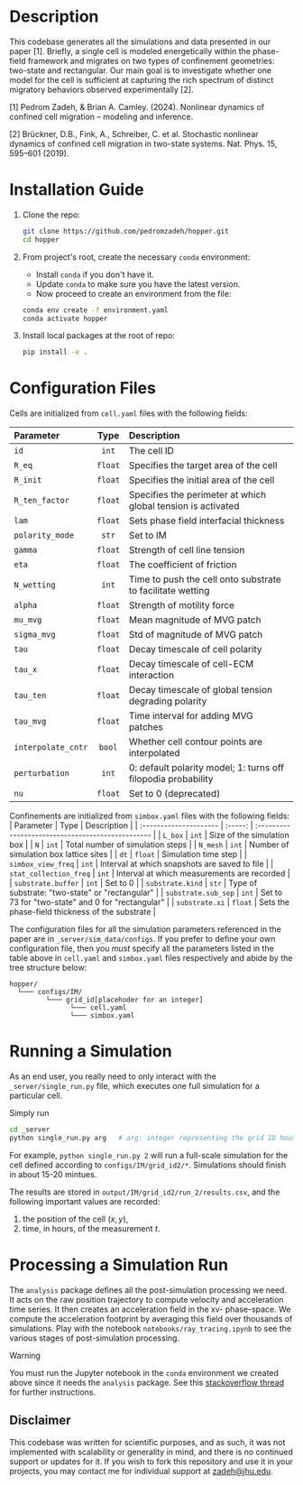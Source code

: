 # Description
This codebase generates all the simulations and data presented in our paper [1]. Briefly, a single cell is modeled energetically within the phase-field framework and migrates on two types of confinement geometries: two-state and rectangular. Our main goal is to investigate whether one model for the cell is sufficient at capturing the rich spectrum of distinct migratory behaviors observed experimentally [2].

[1] Pedrom Zadeh, & Brian A. Camley. (2024). Nonlinear dynamics of confined cell migration – modeling and inference.

[2] Brückner, D.B., Fink, A., Schreiber, C. et al. Stochastic nonlinear dynamics of confined cell migration in two-state systems. Nat. Phys. 15, 595–601 (2019).


# Installation Guide
1. Clone the repo:
    ```bash
    git clone https://github.com/pedromzadeh/hopper.git
    cd hopper
    ```

2. From project's root, create the necessary `conda` environment:
   - Install `conda` if you don't have it.
   - Update `conda` to make sure you have the latest version.
   - Now proceed to create an environment from the file:
    ```bash
    conda env create -f environment.yaml
    conda activate hopper
    ```

3. Install local packages at the root of repo:
    ```bash
    pip install -e .
    ```

# Configuration Files
Cells are initialized from `cell.yaml` files with the following fields:

| Parameter          |  Type   | Description                                                   |
| :----------------- | :-----: | :------------------------------------------------------------ |
| `id`               |  `int`  | The cell ID                                                   |
| `R_eq`             | `float` | Specifies the target area of the cell                         |
| `R_init`           | `float` | Specifies the initial area of the cell                        |
| `R_ten_factor`     | `float` | Specifies the perimeter at which global tension is activated  |
| `lam`              | `float` | Sets phase field interfacial thickness                        |
| `polarity_mode`    |  `str`  | Set to IM                                                     |
| `gamma`            | `float` | Strength of cell line tension                                 |
| `eta`              | `float` | The coefficient of friction                                   |
| `N_wetting`        |  `int`  | Time to push the cell onto substrate to facilitate wetting    |
| `alpha`            | `float` | Strength of motility force                                    |
| `mu_mvg`           | `float` | Mean magnitude of MVG patch                                   |
| `sigma_mvg`        | `float` | Std of magnitude of MVG patch                                 |
| `tau`              | `float` | Decay timescale of cell polarity                              |
| `tau_x`            | `float` | Decay timescale of cell-ECM interaction                       |
| `tau_ten`          | `float` | Decay timescale of global tension degrading polarity          |
| `tau_mvg`          | `float` | Time interval for adding MVG patches                          |
| `interpolate_cntr` | `bool`  | Whether cell contour points are interpolated                  |
| `perturbation`     |  `int`  | 0: default polarity model; 1: turns off filopodia probability |
| `nu`               | `float` | Set to 0 (deprecated)                                         |

Confinements are initialized from `simbox.yaml` files with the following fields:
| Parameter              |  Type   | Description                                       |
| :--------------------- | :-----: | :------------------------------------------------ |
| `L_box`                |  `int`  | Size of the simulation box                        |
| `N`                    |  `int`  | Total number of simulation steps                  |
| `N_mesh`               |  `int`  | Number of simulation box lattice sites            |
| `dt`                   | `float` | Simulation time step                              |
| `simbox_view_freq`     |  `int`  | Interval at which snapshots are saved to file     |
| `stat_collection_freq` |  `int`  | Interval at which measurements are recorded       |
| `substrate.buffer`     |  `int`  | Set to 0                                          |
| `substrate.kind`       |  `str`  | Type of substrate: "two-state" or "rectangular"   |
| `substrate.sub_sep`    |  `int`  | Set to 73 for "two-state" and 0 for "rectangular" |
| `substrate.xi`         | `float` | Sets the phase-field thickness of the substrate   |

The configuration files for all the simulation parameters referenced in the paper are in `_server/sim_data/configs`. If you prefer to define your own configuration file, then you *must* specify all the parameters listed in the table above in `cell.yaml` and `simbox.yaml` files respectively and abide by the tree structure below:

```
hopper/
  └─── configs/IM/
         └─── grid_id[placehoder for an integer]
               └─── cell.yaml
               └─── simbox.yaml  
```

# Running a Simulation
As an end user, you really need to only interact with the `_server/single_run.py` file, which executes one full simulation for a particular cell.

Simply run 
```bash 
cd _server
python single_run.py arg   # arg: integer representing the grid ID housed in /configs/IM
```
For example, `python single_run.py 2` will run a full-scale simulation for the cell defined according to `configs/IM/grid_id2/*`. Simulations should finish in about 15-20 mintues.

The results are stored in `output/IM/grid_id2/run_2/results.csv`, and the following important values are recorded:

1. the position of the cell $(x, y)$, 
2. time, in hours, of the measurement $t$.

# Processing a Simulation Run
The `analysis` package defines all the post-simulation processing we need. It acts on the raw position trajectory to compute velocity and acceleration time series. It then creates an acceleration field in the xv- phase-space. We compute the acceleration footprint by averaging this field over thousands of simulations. Play with the notebook `notebooks/ray_tracing.ipynb` to see the various stages of post-simulation processing.

> [!WARNING] 
> You must run the Jupyter notebook in the `conda` environment we created above since it needs the `analysis` package. See this [stackoverflow thread](https://stackoverflow.com/questions/39604271/conda-environments-not-showing-up-in-jupyter-notebook) for further instructions.

## Disclaimer
This codebase was written for scientific purposes, and as such, it was not implemented with scalability or generality in mind, and there is no continued support or updates for it. If you wish to fork this repository and use it in your projects, you may contact me for individual support at [zadeh@jhu.edu](mail:zadeh@jhu.edu).
